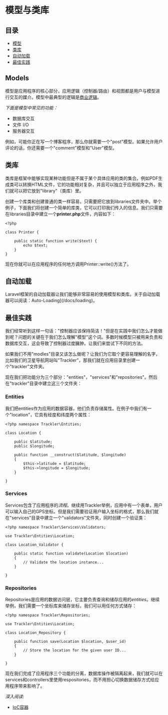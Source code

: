 # 模型与类库

## 目录

- [模型](#models)
- [类库](#libraries)
- [自动加载](#auto-loading)
- [最佳实践](#best-practices)

<a name="models"></a>
## Models

模型是应用程序的核心部分，应用逻辑（控制器/路由）和视图都是用户与模型进行交互的媒介。模型中最典型的逻辑是[商业逻辑](http://en.wikipedia.org/wiki/Business_logic)。

*下面是模型中常见的功能：*

- 数据库交互
- 文件 I/O
- 服务器交互

例如，可能你正在写一个博客程序，那么你就需要一个"post"模型。如果允许用户评论的话，你还需要一个"comment"模型和"User"模型。

<a name="libraries"></a>
## 类库

类库是框架中能够实现某种功能但是不属于某个具体应用的类的集合。例如PDF生成类可以转换HTML文件，它的功能相对复杂，并且可以独立于应用程序之外，我们就可以把它放到"library"（类库）里。

创建一个库类和创建普通的类一样容易，只需要把它放到libraries文件夹中。举个例子，下面我们将创建一个简单的库类，它可以打印我们传入的信息。我们只需要在libraries目录中建立一个**printer.php**文件，内容如下：

	<?php

	class Printer {

		public static function write($text) {
			echo $text;
		}
	}

现在你就可以在应用程序的任何地方调用Printer::write()方法了。

<a name="auto-loading"></a>
## 自动加载

Laravel框架的自动加载器让我们能够非常容易的使用模型和类库。关于自动加载器可以阅读：Auto-Loading](/docs/loading)。

<a name="best-practices"></a>
## 最佳实践

我们经常听到这样一句话："控制器应该保持简洁！"但是在实践中我们怎么才能做到呢？问题的关键在于我们怎么理解"模型"这个词。多数时候模型只被用来负责和数据库交互，这会导致了控制器过度臃肿。让我们来尝试下不同的方法。

如果我们不用"modles"目录又该怎么做呢？让我们为它取个更容易理解的名字，比如我们的卫星导航网站叫"Trackler"，那我们就在应用目录里创建一个"trackler"文件夹。

现在我们把功能分为三个部分："entities"，"services"和"repositories"。然后在"trackler"目录中建立这三个文件夹：

### Entities

我们把entities作为应用的数据容器，他们负责存储属性。在例子中我们有一个"location"，它具有经度和纬度两个属性：

	<?php namespace Trackler\Entities;
	
	class Location {

		public $latitude;
		public $longitude;

		public function __construct($latitude, $longitude)
		{
			$this->latitude = $latitude;
			$this->longitude = $longitude;
		}

	}

### Services

Services包含了应用程序的*流程*。继续用Trackler举例，应用中有一个表单，用户可以输入自己的GPS坐标。但是我们需要验证用户输入坐标的格式，那么我们就在"services"目录中建立一个"validators"文件夹，同时创建一个验证类：

	<?php namespace Trackler\Services\Validators;

	use Trackler\Entities\Location;

	class Location_Validator {

		public static function validate(Location $location)
		{
			// Validate the location instance...
		}

	}

### Repositories

Repositories是应用的数据访问层，它主要负责查询和储存应用的*entities*。继续举例，我们需要一个坐标库来储存坐标，我们可以用任何方式储存：

	<?php namespace Trackler\Repositories;

	use Trackler\Entities\Location;

	class Location_Repository {

		public function save(Location $location, $user_id)
		{
			// Store the location for the given user ID...
		}

	}
现在我们完成了应用程序三个功能的分离，数据库操作被隔离起来，我们就可以在services和controllers里使用respositories，而不用担心切换数据储存方式给应用程序带来影响了。

*深入阅读:*

- [IoC容器](/docs/ioc)
